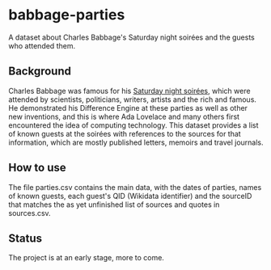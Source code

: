 # babbage-parties
A dataset about Charles Babbage's Saturday night soirées and the guests who attended them.

## Background
Charles Babbage was famous for his [Saturday night soirées](https://en.wikipedia.org/wiki/Charles_Babbage%27s_Saturday_night_soirées), which were attended by scientists, politicians, writers, artists and the rich and famous. He demonstrated his Difference Engine at these parties as well as other new inventions, and this is where Ada Lovelace and many others first encountered the idea of computing technology. This dataset provides a list of known guests at the soirées with references to the sources for that information, which are mostly published letters, memoirs and travel journals.

## How to use
The file parties.csv contains the main data, with the dates of parties, names of known guests, each guest's QID (Wikidata identifier) and the sourceID that matches the as yet unfinished list of sources and quotes in sources.csv. 

## Status
The project is at an early stage, more to come.
